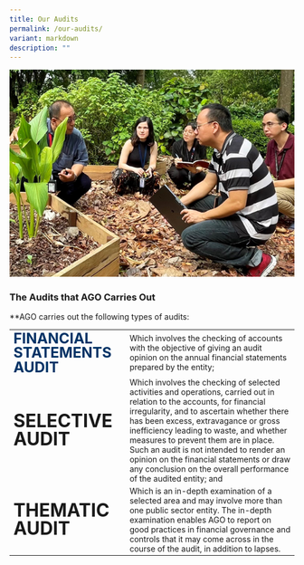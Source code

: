 ```yaml
---
title: Our Audits
permalink: /our-audits/
variant: markdown
description: ""
---
```

![](/images/our_audit.png)

### The Audits that AGO Carries Out
**AGO carries out the following types of audits:


<table cellspacing="0" cellpadding="0" border="0" style="width: 100%;">
<tbody>
<tr style="border: none;">
	<td><span style="font-size:1.6rem; font-weight:bold; line-height: 1; margin-top: 20px; color: #003366;">FINANCIAL STATEMENTS AUDIT</span></td>
<td>Which involves the checking of accounts with the objective of giving an audit opinion on the annual financial statements prepared by the entity;</td>
</tr>
	<tr>
	<td style="border: none;"><span style="font-size:2rem; font-weight:bold; line-height: 1; margin-top: 20px;">SELECTIVE AUDIT</span></td>
<td style="border: none;">Which involves the checking of selected activities and operations, carried out in relation to the accounts, for financial irregularity, and to ascertain whether there has been excess, extravagance or gross inefficiency leading to waste, and whether measures to prevent them are in place. Such an audit is not intended to render an opinion on the financial statements or draw any conclusion on the overall performance of the audited entity; and</td>
</tr>
	<tr style="border: none;">
	<td><span style="font-size:2rem; font-weight:bold; line-height: 1; margin-top: 20px;">THEMATIC AUDIT</span></td>
<td>Which is an in-depth examination of a selected area and may involve more than one public sector entity. The in-depth examination enables AGO to report on good practices in financial governance and controls that it may come across in the course of the audit, in addition to lapses.</td>
</tr>
</tbody>
</table>